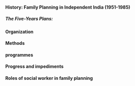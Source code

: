 #### History: Family Planning in Independent India (1951-1985)
##### The Five-Years Plans:


#### Organization
#### Methods 
#### programmes
#### Progress and impediments
#### Roles of social worker in family planning